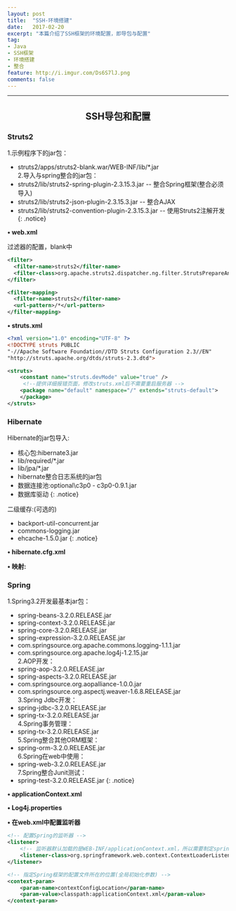 ```yaml
---
layout: post
title:  "SSH-环境搭建"
date:   2017-02-20
excerpt: "本篇介绍了SSH框架的环境配置，即导包与配置"
tag:
- Java 
- SSH框架
- 环境搭建
- 整合
feature: http://i.imgur.com/Ds6S7lJ.png
comments: false
---  
```


***


## <center>SSH导包和配置</center> 

### Struts2

1.示例程序下的jar包：  
* struts2/apps/struts2-blank.war/WEB-INF/lib/*.jar  
2.导入与spring整合的jar包：
* struts2/lib/struts2-spring-plugin-2.3.15.3.jar		-- 整合Spring框架(整合必须导入)  
* struts2/lib/struts2-json-plugin-2.3.15.3.jar			-- 整合AJAX  
* struts2/lib/struts2-convention-plugin-2.3.15.3.jar	-- 使用Struts2注解开发
{: .notice}


**• web.xml**  

过滤器的配置，blank中   

```xml
<filter>
  <filter-name>struts2</filter-name> 
  <filter-class>org.apache.struts2.dispatcher.ng.filter.StrutsPrepareAndExecuteFilter</filter-class> 
</filter>

<filter-mapping>
  <filter-name>struts2</filter-name> 
  <url-pattern>/*</url-pattern> 
</filter-mapping>
```

**• struts.xml**

```xml
<?xml version="1.0" encoding="UTF-8" ?>
<!DOCTYPE struts PUBLIC
"-//Apache Software Foundation//DTD Struts Configuration 2.3//EN"
"http://struts.apache.org/dtds/struts-2.3.dtd">

<struts>
    <constant name="struts.devMode" value="true" />
     <!--提供详细报错页面，修改struts.xml后不需要重启服务器 -->
    <package name="default" namespace="/" extends="struts-default"> 	
    </package>
</struts>
```


### Hibernate

Hibernate的jar包导入:  
* 核心包:hibernate3.jar  
* lib/required/*.jar  
* lib/jpa/*.jar  
* hibernate整合日志系统的jar包  
* 数据连接池:optional\c3p0 - c3p0-0.9.1.jar  
* 数据库驱动
{: .notice}

二级缓存:(可选的)  
* backport-util-concurrent.jar  
* commons-logging.jar  
* ehcache-1.5.0.jar
{: .notice}

**• hibernate.cfg.xml**  

**• 映射:**  


### Spring


1.Spring3.2开发最基本jar包：  
* spring-beans-3.2.0.RELEASE.jar  
* spring-context-3.2.0.RELEASE.jar  
* spring-core-3.2.0.RELEASE.jar  
* spring-expression-3.2.0.RELEASE.jar  
* com.springsource.org.apache.commons.logging-1.1.1.jar  
* com.springsource.org.apache.log4j-1.2.15.jar  
2.AOP开发：  
* spring-aop-3.2.0.RELEASE.jar  
* spring-aspects-3.2.0.RELEASE.jar  
* com.springsource.org.aopalliance-1.0.0.jar  
* com.springsource.org.aspectj.weaver-1.6.8.RELEASE.jar  
3.Spring Jdbc开发：  
* spring-jdbc-3.2.0.RELEASE.jar  
* spring-tx-3.2.0.RELEASE.jar  
4.Spring事务管理：  
* spring-tx-3.2.0.RELEASE.jar  
5.Spring整合其他ORM框架：  
* spring-orm-3.2.0.RELEASE.jar  
6.Spring在web中使用：  
* spring-web-3.2.0.RELEASE.jar  
7.Spring整合Junit测试：  
* spring-test-3.2.0.RELEASE.jar
{: .notice}

**• applicationContext.xml**

**• Log4j.properties**

**• 在web.xml中配置监听器**

```xml
<!-- 配置Spring的监听器 -->
<listener>
	<!-- 监听器默认加载的是WEB-INF/applicationContext.xml，所以需要制定spring框架配置的位置 -->
	<listener-class>org.springframework.web.context.ContextLoaderListener</listener-class>
</listener>

<!-- 指定Spring框架的配置文件所在的位置(全局初始化参数) -->
<context-param>
	<param-name>contextConfigLocation</param-name>
	<param-value>classpath:applicationContext.xml</param-value>
</context-param>
```

